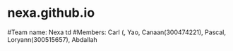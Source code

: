 # nexa.github.io
#Team name: Nexa td
#Members: Carl (, Yao, Canaan(300474221), Pascal, Loryann(300515657), Abdallah
